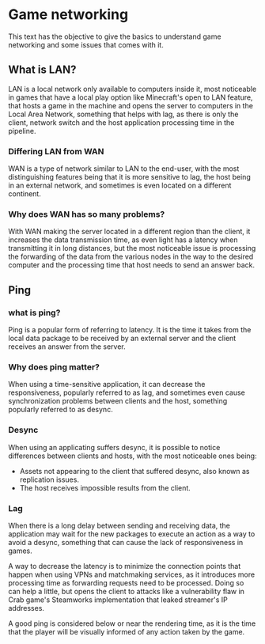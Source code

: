 # Game networking

This text has the objective to give the basics to understand game networking and some issues that comes with it.

## What is LAN?

LAN is a local network only available to computers inside it, most noticeable in games that have a local play option like Minecraft's open to LAN feature, that hosts a game in the machine and opens the server to computers in the Local Area Network, something that helps with lag, as there is only the client, network switch and the host application processing time in the pipeline.

### Differing LAN from WAN
WAN is a type of network similar to LAN to the end-user, with the most distinguishing features being that it is more sensitive to lag, the host being in an external network, and sometimes is even located on a different continent.

### Why does WAN has so many problems?
With WAN making the server located in a different region than the client, it increases the data transmission time, as even light has a latency when transmitting it in long distances, but the most noticeable issue is processing the forwarding of the data from the various nodes in the way to the desired computer and the processing time that host needs to send an answer back.

## Ping

### what is ping?
Ping is a popular form of referring to latency. It is the time it takes from the local data package to be received by an external server and the client receives an answer from the server.

### Why does ping matter?
When using a time-sensitive application, it can decrease the responsiveness, popularly referred to as lag, and sometimes even cause synchronization problems between clients and the host, something popularly referred to as desync.

### Desync
When using an applicating suffers desync, it is possible to notice differences between clients and hosts, with the most noticeable ones being: 
- Assets not appearing to the client that suffered desync, also known as replication issues.
- The host receives impossible results from the client.

### Lag
When there is a long delay between sending and receiving data, the application may wait for the new packages to execute an action as a way to avoid a desync, something that can cause the lack of responsiveness in games.

A way to decrease the latency is to minimize the connection points that happen when using VPNs and matchmaking services, as it introduces more processing time as forwarding requests need to be processed. Doing so can help a little, but opens the client to attacks like a vulnerability flaw in Crab game's Steamworks implementation that leaked streamer's IP addresses.

A good ping is considered below or near the rendering time, as it is the time that the player will be visually informed of any action taken by the game.
